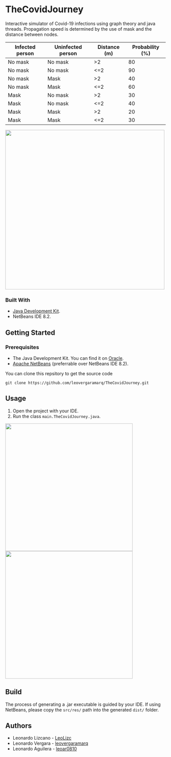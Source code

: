 # TheCovidJourney
Interactive simulator of Covid-19 infections using graph theory and java threads. Propagation speed is determined by the use of mask and the distance between nodes.

|Infected person|Uninfected person|Distance (m)|Probability (%)|
|--|--|--|--|
|No mask|No mask|>2|80|
|No mask|No mask|<=2|90|
|No mask|Mask|>2|40|
|No mask|Mask|<=2|60|
|Mask|No mask|>2|30|
|Mask|No mask|<=2|40|
|Mask|Mask|>2|20|
|Mask|Mask|<=2|30|

<img src="https://user-images.githubusercontent.com/73978713/174461035-ddc4f32d-b51b-490a-9863-65b076ad7ba4.png" height="500">

### Built With

 - [Java Development Kit](https://www.oracle.com/java/technologies/downloads/).
 - NetBeans IDE 8.2.

## Getting Started
### Prerequisites

 - The Java Development Kit. You can find it on [Oracle](https://www.oracle.com/java/technologies/downloads/).
 - [Apache NetBeans](https://netbeans.apache.org) (preferrable over NetBeans IDE 8.2).

You can clone this repsitory to get the source code

    git clone https://github.com/leovergaramarq/TheCovidJourney.git

## Usage

 1. Open the project with your IDE.
 2. Run the class `main.TheCovidJourney.java`.
 
 <img src="https://user-images.githubusercontent.com/73978713/174461034-9a2498ab-2c4a-468a-b840-0b6e65b16bad.png" height="400">
 <img src="https://user-images.githubusercontent.com/73978713/174461036-50001d58-d061-4239-9e37-1326789fd2e0.png" height="400">
 
## Build

The process of generating a .jar executable is guided by your IDE. If using NetBeans, please copy the `src/res/` path into the generated `dist/` folder.

## Authors

 - Leonardo Lizcano - [LeoLizc](https://github.com/LeoLizc)
 - Leonardo Vergara - [leovergaramarq](https://github.com/leovergaramarq)
 - Leonardo Aguilera - [leoar0810](https://github.com/leoar0810)
